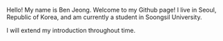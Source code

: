 Hello! My name is Ben Jeong. Welcome to my Github page!
I live in Seoul, Republic of Korea, and am currently a student in Soongsil University.

I will extend my introduction throughout time.
